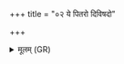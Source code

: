 +++
title = "०२ ये पितरो दिविषदो"

+++
<details><summary>मूलम् (GR)</summary>

ये पितरो दिविषदो ऽन्तरिक्षसदश् च  
ये चेमे भूम्याम् अधि ।  
तेभ्यस् त्वं धुक्ष्व सर्वदा +++(Bhatt. dhukṣa(kṣva?))+++  
क्षीरं सर्पिर् अथो मधु ॥
</details>